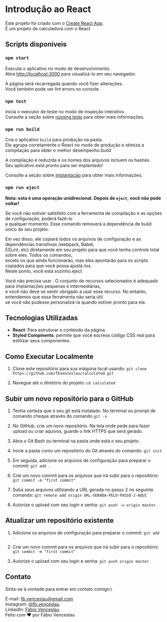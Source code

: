 # Introdução ao React

Este projeto foi criado com o [Create React App](https://github.com/facebook/create-react-app).\
É um projeto de calculadora com o React

## Scripts disponíveis

### `npm start`

Executa o aplicativo no modo de desenvolvimento.\
Abra [http://localhost:3000](http://localhost:3000) para visualizá-lo em seu navegador.

A página será recarregada quando você fizer alterações.\
Você também pode ver lint errors no console.

### `npm test`

Inicia o executor de teste no modo de inspeção interativo..\
Consulte a seção sobre [running tests](https://facebook.github.io/create-react-app/docs/running-tests) para obter mais informações.

### `npm run build`

Cria o aplicativo `build` para produção na pasta.\
Ele agrupa corretamente o React no modo de produção e otimiza a compilação para obter o melhor desempenho.build

A compilação é reduzida e os nomes dos arquivos incluem os hashes.\
Seu aplicativo está pronto para ser implantado!

Consulte a seção sobre [implantação](https://facebook.github.io/create-react-app/docs/deployment) para obter mais informações.

### `npm run eject`

**Nota: esta é uma operação unidirecional. Depois de `eject`, você não pode voltar!**

Se você não estiver satisfeito com a ferramenta de compilação e as opções de configuração, poderá fazê-lo\
a qualquer momento. Esse comando removerá a dependência de build único do seu projeto.

Em vez disso, ele copiará todos os arquivos de configuração e as dependências transitivas (webpack, Babel,\
ESLint, etc) diretamente em seu projeto para que você tenha controle total sobre eles. Todos os comandos,\
exceto os que ainda funcionarão, mas eles apontarão para os scripts copiados para que você possa ajustá-los.\
Neste ponto, você está sozinho.eject

Você não precisa usar . O conjunto de recursos selecionados é adequado para implantações pequenas e intermediárias,\
e você não deve se sentir obrigado a usar esse recurso. No entanto, entendemos que essa ferramenta não seria útil\
se você não pudesse personalizá-la quando estiver pronto para ela.

## Tecnologias Utilizadas

- **React**: Para estruturar o conteúdo da página.
- **Styled Compinents**: permite que você escreva código CSS real para estilizar seus componentes.

## Como Executar Localmente

1. Clone este repositório para sua máquina local usando:
```git clone https://github.com/fbvenceslau/calculated.git```

2. Navegue até o diretório do projeto:
```cd calculated```

## Subir um novo repositório para o GitHub

1. Tenha certeza que o seu git está instalado. No terminal ou prompt de comando cheque através do comando ``` git -v ```

2. No GitHub, crie um novo repositório. Na tela onde pede para fazer upload ou criar aquivos, guarde o link HTTPS que será gerado.

3. Abra o Git Bash ou terminal na pasta onde está o seu projeto.

4. Inicie a pasta como um repositório do Git através do comando: ``` git init ```

5. Em seguida, adicione os arquivos de configuração para preparar o commit: ``` git add . ```

6. Crie um novo commit para os arquivos que irá subir para o repositório: ``` git commit -m "first commit" ```

7. Suba seus arquivos utilizando a URL gerada no passo 2 no seguinte comando: ``` git remote add origin URL-GERADA-PELO-PASSO-2-AQUI ```

8. Autorize o upload com seu login e senha: ``` git push -u origin master ```.

## Atualizar um repositório existente

1. Adicione os arquivos de configuração para preparar o commit: ``` git add . ```

2. Crie um novo commit para os arquivos que irá subir para o repositório: ``` git commit -m "first commit" ```

3. Autorize o upload com seu login e senha: ``` git push origin master ```

## Contato

Sinta-se à vontade para entrar em contato comigo:\

E-mail: <fb.venceslau@gmail.com>\
Instagram: [@fb.venceslau](https://www.instagram.com/fb.venceslau/)\
LinkedIn: [Fábio Venceslau](https://www.linkedin.com/in/fabio-venceslau/)\
Feito com ❤️ por Fábio Venceslau
